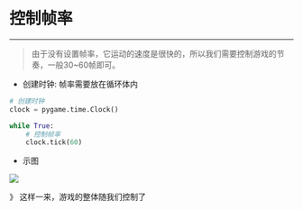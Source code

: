 # 控制帧率

---

> 由于没有设置帧率，它运动的速度是很快的，所以我们需要控制游戏的节奏，一般30~60帧即可。

* 创建时钟: 帧率需要放在循环体内

```python
# 创建时钟
clock = pygame.time.Clock()

while True:
    # 控制帧率
    clock.tick(60)
```

* 示图

![](/assets/impfsdfsdort.png)

》 这样一来，游戏的整体随我们控制了

